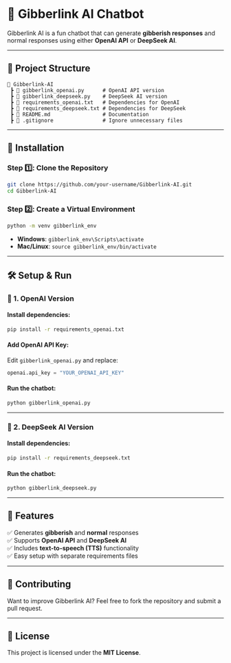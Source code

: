 # 🚀 Gibberlink AI Chatbot

Gibberlink AI is a fun chatbot that can generate **gibberish responses** and normal responses using either **OpenAI API** or **DeepSeek AI**.

---

## 📂 Project Structure

```
📂 Gibberlink-AI
 ┣ 📜 gibberlink_openai.py      # OpenAI API version
 ┣ 📜 gibberlink_deepseek.py    # DeepSeek AI version
 ┣ 📜 requirements_openai.txt   # Dependencies for OpenAI
 ┣ 📜 requirements_deepseek.txt # Dependencies for DeepSeek
 ┣ 📜 README.md                 # Documentation
 ┣ 📜 .gitignore                # Ignore unnecessary files
```

---

## 🔧 Installation

### Step 1️⃣: Clone the Repository
```sh
git clone https://github.com/your-username/Gibberlink-AI.git
cd Gibberlink-AI
```

### Step 2️⃣: Create a Virtual Environment
```sh
python -m venv gibberlink_env
```
- **Windows**: `gibberlink_env\Scripts\activate`
- **Mac/Linux**: `source gibberlink_env/bin/activate`

---

## 🛠️ Setup & Run

### **📌 1. OpenAI Version**
#### Install dependencies:
```sh
pip install -r requirements_openai.txt
```

#### Add OpenAI API Key:
Edit `gibberlink_openai.py` and replace:
```python
openai.api_key = "YOUR_OPENAI_API_KEY"
```

#### Run the chatbot:
```sh
python gibberlink_openai.py
```

---

### **📌 2. DeepSeek AI Version**
#### Install dependencies:
```sh
pip install -r requirements_deepseek.txt
```

#### Run the chatbot:
```sh
python gibberlink_deepseek.py
```

---

## 📝 Features
✅ Generates **gibberish** and **normal** responses  
✅ Supports **OpenAI API** and **DeepSeek AI**  
✅ Includes **text-to-speech (TTS)** functionality  
✅ Easy setup with separate requirements files  

---

## 🤝 Contributing
Want to improve Gibberlink AI? Feel free to fork the repository and submit a pull request.  

---

## 📜 License
This project is licensed under the **MIT License**.
